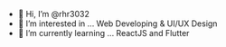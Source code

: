 - 👋 Hi, I’m @rhr3032
- 👀 I’m interested in ... Web Developing & UI/UX Design
- 🌱 I’m currently learning ... ReactJS and Flutter
